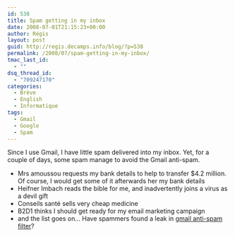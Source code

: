 ```yaml
---
id: 538
title: Spam getting in my inbox
date: 2008-07-01T21:15:23+00:00
author: Régis
layout: post
guid: http://regis.decamps.info/blog/?p=538
permalink: /2008/07/spam-getting-in-my-inbox/
tmac_last_id:
  - ""
dsq_thread_id:
  - "709247170"
categories:
  - Brève
  - English
  - Informatique
tags:
  - Gmail
  - Google
  - Spam
---
```

Since I use Gmail, I have little spam delivered into my inbox. Yet, for a couple of days, some spam manage to avoid the Gmail anti-spam.

  * Mrs amoussou requests my bank details to help to transfer $4.2 million. Of course, I would get some of it afterwards her my bank details
  * Heifner Imbach reads the bible for me, and inadvertently joins a virus as a devil gift
  * Conseils santé sells very cheap medicine
  * B2D1 thinks I should get ready for my email marketing campaign
  * and the list goes on&#8230; Have spammers found a leak in [gmail anti-spam filter](http://www.google.com/mail/help/fightspam/spamexplained.html)?